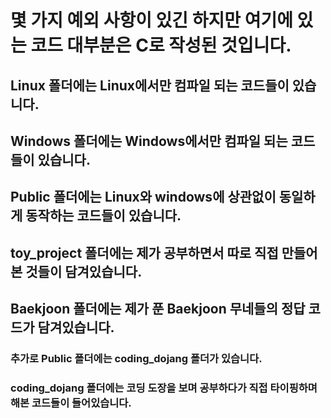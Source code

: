# 몇 가지 예외 사항이 있긴 하지만 여기에 있는 코드 대부분은 C로 작성된 것입니다.
## Linux 폴더에는 Linux에서만 컴파일 되는 코드들이 있습니다.
## Windows 폴더에는 Windows에서만 컴파일 되는 코드들이 있습니다.
## Public 폴더에는 Linux와 windows에 상관없이 동일하게 동작하는 코드들이 있습니다.
## toy_project 폴더에는 제가 공부하면서 따로 직접 만들어 본 것들이 담겨있습니다.
## Baekjoon 폴더에는 제가 푼 Baekjoon 무네들의 정답 코드가 담겨있습니다.
### 추가로 Public 폴더에는 coding_dojang 폴더가 있습니다.
### coding_dojang 폴더에는 코딩 도장을 보며 공부하다가 직접 타이핑하며 해본 코드들이 들어있습니다.

